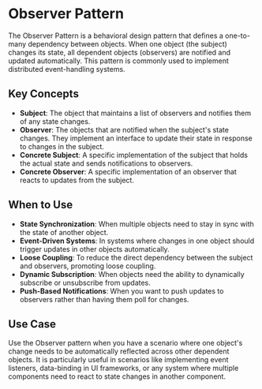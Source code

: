 # Observer Pattern

The Observer Pattern is a behavioral design pattern that defines a one-to-many dependency between objects. When one object (the subject) changes its state, all dependent objects (observers) are notified and updated automatically. This pattern is commonly used to implement distributed event-handling systems.

## Key Concepts

- **Subject**: The object that maintains a list of observers and notifies them of any state changes.
- **Observer**: The objects that are notified when the subject's state changes. They implement an interface to update their state in response to changes in the subject.
- **Concrete Subject**: A specific implementation of the subject that holds the actual state and sends notifications to observers.
- **Concrete Observer**: A specific implementation of an observer that reacts to updates from the subject.

## When to Use

- **State Synchronization**: When multiple objects need to stay in sync with the state of another object.
- **Event-Driven Systems**: In systems where changes in one object should trigger updates in other objects automatically.
- **Loose Coupling**: To reduce the direct dependency between the subject and observers, promoting loose coupling.
- **Dynamic Subscription**: When objects need the ability to dynamically subscribe or unsubscribe from updates.
- **Push-Based Notifications**: When you want to push updates to observers rather than having them poll for changes.

## Use Case

Use the Observer pattern when you have a scenario where one object's change needs to be automatically reflected across other dependent objects. It is particularly useful in scenarios like implementing event listeners, data-binding in UI frameworks, or any system where multiple components need to react to state changes in another component.
